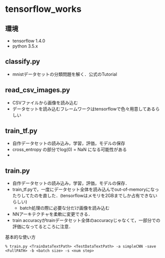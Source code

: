# tensorflow_works

## 環境
* tensorflow 1.4.0
* python 3.5.x

## classify.py

* mnistデータセットの分類問題を解く．公式のTutorial

## read_csv_images.py

* CSVファイルから画像を読み込む
* データセットを読み込むフレームワークはtensorflowで色々用意してあるらしい

## train_tf.py

* 自作データセットの読み込み，学習，評価，モデルの保存
* cross_entropy の部分でlog(0) = NaN になる可能性がある
* 

## train.py

* 自作データセットの読み込み，学習，評価，モデルの保存．
* train_tf.pyで，一度にデータセット全体を読み込んでout-of-memoryになったりしてたのを直した．(tensorflowはメモリを2GBまでしか占有できないらしい)
  * batch処理の際に必要な分だけ画像を読み込む
* NNアーキテクチャを柔軟に変更できる．
* train accuracyがtrainデータセット全体のaccuracyじゃなくて，一部分での評価になってるところに注意．

基本的な使い方
~~~
% train.py <TrainDataTextPath> <TestDataTextPath> -a simpleCNN -save <FullPATH> -b <batch size> -s <num step>
~~~
